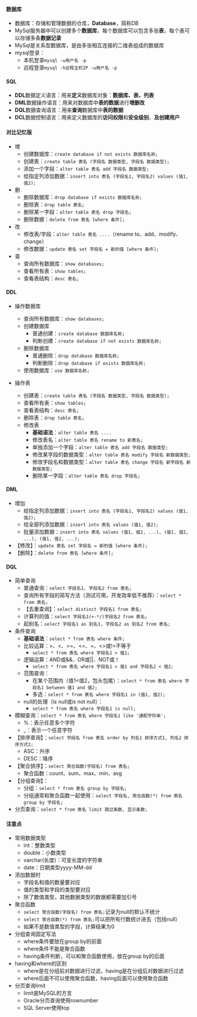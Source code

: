 #### 数据库

- 数据库：存储和管理数据的仓库，**Database**，简称DB
- MySql服务器中可以创建多个**数据库**，每个数据库可以包含多张**表**，每个表可以存储多条**数据记录**
- MySql是关系型数据库，是由多张相互连接的二维表组成的数据库
- mysql登录：
  - 本机登录`mysql -u用户名 -p`
  - 远程登录`mysql -h远程主机IP -u用户名 -p`



#### SQL

- **DDL**数据定义语言：用来**定义**数据库对象：**数据库、表、列表**
- **DML**数据操作语言：用来对数据库中**表的数据**进行**增删改**
- **DQL**数据查询语言：用来**查询**数据库中**表的数据**
- **DCL**数据控制语言：用来定义数据库的**访问权限**和**安全级别**、**及创建用户**



#### 对比记忆版

- 增
  - 创建数据库：`create database if not exists 数据库名称;`
  - 创建表：`create table 表名 (字段名 数据类型, 字段名 数据类型);`
  - 添加一个字段：`alter table 表名 add 字段名 数据类型;`
  - 给指定列添加数据：`insert into 表名 (字段名1, 字段名2) values (值1, 值2);`
- 删
  - 删除数据库：`drop database if exists 数据库名称;`
  - 删除表：`drop table 表名;`
  - 删除某一字段：`alter table 表名 drop 字段名;`
  - 删除数据：`delete from 表名 [where 条件];`
- 改
  - 修改表/字段：`alter table 表名 ....`（rename to、add、modify、change）
  - 修改数据：`update 表名 set 字段名 = 新的值 [where 条件];`
- 查
  - 查询所有数据库：`show databases;`
  - 查看所有表：`show tables;`
  - 查看表结构：`desc 表名;`



#### DDL

- 操作数据库
  - 查询所有数据库：`show databases;`
  - 创建数据库
    - 普通创建：`create database 数据库名称;`
    - 判断创建：`create database if not exists 数据库名称;`
  - 删除数据库
    - 普通删除：`drop database 数据库名称;`
    - 判断删除：`drop database if exists 数据库名称;`
  - 使用数据库：`use 数据库名称;`

- 操作表
  - 创建表：`create table 表名 (字段名 数据类型, 字段名 数据类型);`
  - 查看所有表：`show tables;`
  - 查看表结构：`desc 表名;`
  - 删除表：`drop table 表名;`
  - 修改表
    - **基础语法**：`alter table 表名 ....`
    - 修改表名：`alter table 表名 rename to 新表名;`
    - 单独添加一个字段：`alter table 表名 add 字段名 数据类型;`
    - 修改某字段的数据类型：`alter table 表名 modify 字段名 新数据类型;`
    - 修改字段名和数据类型：`alter table 表名 change 字段名 新字段名 新数据类型;`
    - 删除某一字段：`alter table 表名 drop 字段名;`



#### DML

- 增加
  - 给指定列添加数据：`insert into 表名 (字段名1, 字段名2) values (值1, 值2);`
  - 给全部列添加数据：`insert into 表名 values (值1, 值2);`
  - 批量添加数据：`insert into 表名 values (值1, 值2, ...), (值1, 值2, ...), (值1, 值2, ...);`
- 【修改】：`update 表名 set 字段名 = 新的值 [where 条件];`
- 【删除】：`delete from 表名 [where 条件];`



#### DQL

- 简单查询
  - 普通查询：`select 字段名1, 字段名2 from 表名;`
  - 查询所有字段的简写方法（测试可用，开发效率低不推荐）：`select * from 表名;`
  - 【去重查询】：`select distinct 字段名1 from 表名;`
  - 计算列的值：`select 字段名1(+-*/)字段名2 from 表名;`
  - 起别名：`select 字段名1 as 别名1, 字段名2 as 别名2 from 表名;`
- 条件查询
  - **基础语法**：`select * from 表名 where 条件;`
  - 比较运算：>、<、>=、<=、=、<>或!=不等于
    - `select * from 表名 where 字段名1 > 值1;`
  - 逻辑运算：AND或&&、OR或||、NOT或！
    - `select * from 表名 where 字段名1 > 值1 and 字段名2 < 值2;`
  - 范围查询：
    - 在某个范围内（值1<值2，包头包尾）：`select * from 表名 where 字段名1 between 值1 and 值2;`
    - 多选：`select * from 表名 where 字段名1 in (值1, 值2);`
  - null的处理（is null或is not null）：
    - `select * from 表名 where 字段名1 is null;`
- 模糊查询：`select * from 表名 where 字段名1 like '通配字符串';`
  - %：表示任意多个字符
  - _：表示一个任意字符
- 【排序查询】：`select 字段名 from 表名 order by 列名1 排序方式1, 列名2 排序方式2;`
  - ASC：升序
  - DESC：降序
- 【聚合排序】：`select 聚合函数(字段名) from 表名;`
  - 聚合函数：count、sum、max、min、avg
- 【分组查询】：
  - 分组：`select * from 表名 group by 字段名;`
  - 分组通常和聚合函数一起使用：`select 字段名, 聚合函数(*) from 表名 group by 字段名;`
- 分页查询：`select * from 表名 limit 跳过条数, 显示条数;`



#### 注意点

- 常用数据类型
  - int：整数类型
  - double：小数类型
  - varchar(长度)：可变长度的字符串
  - date：日期类型yyyy-MM-dd
- 添加数据时
  - 字段名和值的数量要对应
  - 值的类型和字段的类型要对应
  - 除了数值类型，其他数据类型的数据都需要加引号
- 聚合函数
  - `select 聚合函数(字段名) from 表名;`记录为null的默认不统计
  - `select 聚合函数(*) from 表名;`可以把所有行数统计进去（包括null）
  - 如果不是数值类型的字段，计算结果为0
- 分组查询固定写法
  - where条件要放在group by的前面
  - where条件不能是聚合函数
  - having条件判断，可以和聚合函数使用，放在group by的后面
- having和where的区别
  - where是在分组前对数据进行过滤，having是在分组后对数据进行过滤
  - where后面不可以使用聚合函数，having后面可以使用聚合函数
- 分页查询limit
  - limit是MySQL的方言
  - Oracle分页查询使用rownumber
  - SQL Server使用top

